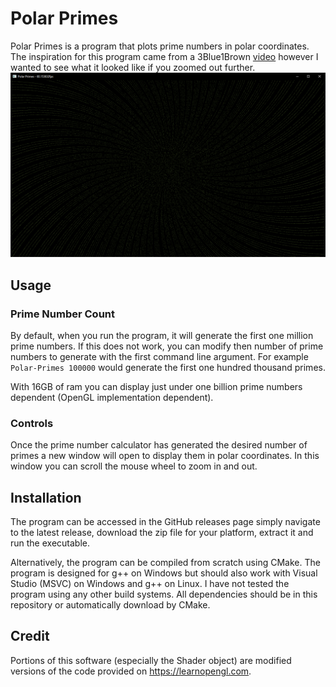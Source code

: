 # Polar Primes

Polar Primes is a program that plots prime numbers in polar coordinates. The inspiration for this program came from a 3Blue1Brown [video](https://www.youtube.com/watch?v=EK32jo7i5LQ) however I wanted to see what it looked like if you zoomed out further.
![screenshot of the program](preview.png)

## Usage
### Prime Number Count
By default, when you run the program, it will generate the first one million prime numbers. If this does not work, you can modify then number of prime numbers to generate with the first command line argument. For example `Polar-Primes 100000` would generate the first one hundred thousand primes.

With 16GB of ram you can display just under one billion prime numbers dependent (OpenGL implementation dependent).

### Controls
Once the prime number calculator has generated the desired number of primes a new window will open to display them in polar coordinates. In this window you can scroll the mouse wheel to zoom in and out.

## Installation
The program can be accessed in the GitHub releases page simply navigate to the latest release, download the zip file for your platform, extract it and run the executable.

Alternatively, the program can be compiled from scratch using CMake. The program is designed for g++ on Windows but should also work with Visual Studio (MSVC) on Windows and g++ on Linux. I have not tested the program using any other build systems. All dependencies should be in this repository or automatically download by CMake.

## Credit
Portions of this software (especially the Shader object) are modified versions of the code provided on https://learnopengl.com.